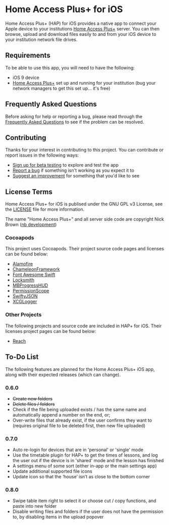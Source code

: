 # Home Access Plus+ for iOS

Home Access Plus+ (HAP) for iOS provides a native app to connect your Apple device to your institutions [Home Access Plus+](https://hap.codeplex.com) server. You can then browse, upload and download files easily to and from your iOS device to your institution network file drives.

## Requirements
To be able to use this app, you will need to have the following:
* iOS 9 device
* [Home Access Plus+](https://hap.codeplex.com) set up and running for your institution (bug your network managers to get this set up&hellip; it's free)

## Frequently Asked Questions
Before asking for help or reporting a bug, please read through the [Frequently Asked Questions](FAQ.md) to see if the problem can be resolved.

## Contributing
Thanks for your interest in contributing to this project. You can contribute or report issues in the following ways:
* [Sign up for beta testing](http://www.edugeek.net/forums/home-access-plus/164699-home-access-plus-ios-app-request-testers.html) to explore and test the app
* [Report a bug](http://issuetemplate.com/#/stuajnht/HAP-for-iOS/bug) if something isn't working as you expect it to
* [Suggest an improvement](http://issuetemplate.com/#/stuajnht/HAP-for-iOS/request) for something that you'd like to see

## License Terms
Home Access Plus+ for iOS is publised under the GNU GPL v3 License, see the [LICENSE](LICENSE.md) file for more information.

The name "Home Access Plus+" and all server side code are copyright Nick Brown ([nb development](https://nbdev.uk/projects/hap.aspx))

### Cocoapods
This project uses Cocoapods. Their project source code pages and licenses can be found below:
* [Alamofire](https://github.com/Alamofire/Alamofire/)
* [ChameleonFramework](https://github.com/ViccAlexander/Chameleon)
* [Font Awesome Swift](https://github.com/Vaberer/Font-Awesome-Swift)
* [Locksmith](https://github.com/matthewpalmer/Locksmith)
* [MBProgressHUD](https://github.com/jdg/MBProgressHUD)
* [PermissionScope](https://github.com/nickoneill/PermissionScope)
* [SwiftyJSON](https://github.com/SwiftyJSON/SwiftyJSON)
* [XCGLogger](https://github.com/DaveWoodCom/XCGLogger)

### Other Projects
The following projects and source code are included in HAP+ for iOS. Their licenses project pages can be found below:
* [Reach](https://github.com/Isuru-Nanayakkara/Reach)

## To-Do List
The following features are planned for the Home Access Plus+ iOS app, along with their expected releases (which can change).

### 0.6.0
* ~~Create new folders~~
* ~~Delete files / folders~~
* Check if the file being uploaded exists / has the same name and automatically append a number on the end, or;
* Over-write files that already exist, if the user confirms they want to (requires original file to be deleted first, then new file uploaded)

### 0.7.0
* Auto re-login for devices that are in 'personal' or 'single' mode
* Use the timetable plugin for HAP+ to get the times of lessons, and log the user out if the device is in 'shared' mode and the lesson has finished
* A settings menu of some sort (either in-app or the main settings app)
* Update additional supported file icons
* Update icon so that the ‘house’ isn’t as close to the bottom corner

### 0.8.0
* Swipe table item right to select it or choose cut / copy functions, and paste into new folder
* Disable writing files and folders if the user does not have the permission to, by disabling items in the upload popover
